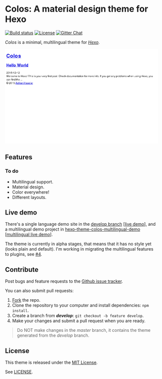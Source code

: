 Colos: A material design theme for Hexo
=======================================

[![Build status](https://travis-ci.org/ahaasler/hexo-theme-colos.svg?branch=develop)](https://travis-ci.org/ahaasler/hexo-theme-colos)
[![License](https://img.shields.io/github/license/mashape/apistatus.svg)](LICENSE)
[![Gitter Chat](https://img.shields.io/gitter/room/ahaasler/hexo-theme-colos.svg)](https://gitter.im/ahaasler/hexo-theme-colos)

*Colos* is a minimal, multilingual theme for *[Hexo](http://hexo.io/ "A fast, simple & powerful blog framework")*.

![Screenshot](screenshot.png?raw=true "Screenshot")

Features
--------

### To do

- Multilingual support.
- Material design.
- Color everywhere!
- Different layouts.

Live demo
---------

There's a single language demo site in the [develop branch](https://github.com/ahaasler/hexo-theme-colos/tree/develop/test/demo "Demo site for the colos theme") \[[live demo](https://ahaasler.github.io/hexo-theme-colos "Colos")\],
and a multilingual demo project in [hexo-theme-colos-multilingual-demo](https://github.com/ahaasler/hexo-theme-colos-multilingual-demo "Multilingual demo site for the colos theme") \[[multilingual live demo](http://colos-multi.adrianhaasler.com/ "Colos")\].

The theme is currently in alpha stages, that means that it has no style yet (looks plain and default). I'm working in migrating the multilingual features to plugins, see [\#4](https://github.com/ahaasler/hexo-theme-colos/issues/4 "Generators should be separated from theme").

Contribute
----------

Post bugs and feature requests to the [Github issue tracker](https://github.com/ahaasler/hexo-theme-colos/issues "Issues").

You can also submit pull requests:

1. [Fork](https://github.com/ahaasler/hexo-theme-colos/fork "Fork your own copy of ahaasler/hexo-theme-colos") the repo.
2. Clone the repository to your computer and install dependencies: `npm install`.
3. Create a branch from ***develop***: `git checkout -b feature develop`.
4. Make your changes and submit a pull request when you are ready.

> Do NOT make changes in the *master* branch, it contains the theme generated from the *develop* branch.

License
-------

This theme is released under the [MIT License](http://opensource.org/licenses/MIT "The MIT License").

See [LICENSE](LICENSE "The MIT License").
